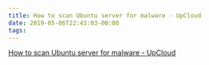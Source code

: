```yaml
---
title: How to scan Ubuntu server for malware - UpCloud
date: 2019-05-06T22:43:03-00:00
tags:
---
```


[How to scan Ubuntu server for malware - UpCloud](https://upcloud.com/community/tutorials/scan-ubuntu-server-malware/)
